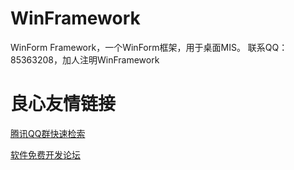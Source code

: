 # WinFramework
WinForm Framework，一个WinForm框架，用于桌面MIS。
联系QQ： 85363208，加人注明WinFramework

 # 良心友情链接

[腾讯QQ群快速检索](http://u.720life.cn/s/8cf73f7c)

[软件免费开发论坛](http://u.720life.cn/s/bbb01dc0)
